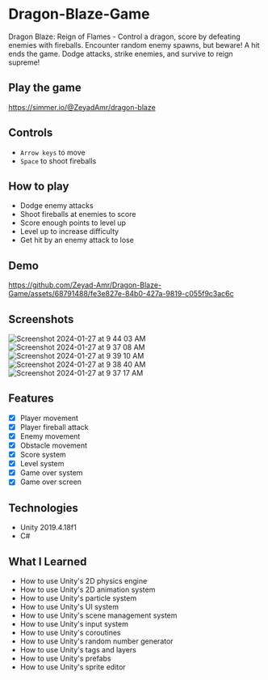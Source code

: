 # Dragon-Blaze-Game

Dragon Blaze: Reign of Flames - Control a dragon, score by defeating enemies with fireballs. Encounter random enemy spawns, but beware! A hit ends the game. Dodge attacks, strike enemies, and survive to reign supreme!

## Play the game

https://simmer.io/@ZeyadAmr/dragon-blaze

## Controls

- `Arrow keys` to move
- `Space` to shoot fireballs

## How to play

- Dodge enemy attacks
- Shoot fireballs at enemies to score
- Score enough points to level up
- Level up to increase difficulty
- Get hit by an enemy attack to lose

## Demo

https://github.com/Zeyad-Amr/Dragon-Blaze-Game/assets/68791488/fe3e827e-84b0-427a-9819-c055f9c3ac6c

## Screenshots
![Screenshot 2024-01-27 at 9 44 03 AM](https://github.com/Zeyad-Amr/Dragon-Blaze-Game/assets/68791488/fe1cabc0-a104-4dc1-bf82-805fcdb37d0f)
![Screenshot 2024-01-27 at 9 37 08 AM](https://github.com/Zeyad-Amr/Dragon-Blaze-Game/assets/68791488/7c1386b1-05c6-4d3f-b706-9362a087d8dd)
![Screenshot 2024-01-27 at 9 39 10 AM](https://github.com/Zeyad-Amr/Dragon-Blaze-Game/assets/68791488/a117b52e-cd3c-41b7-9e9a-bdb634240765)
![Screenshot 2024-01-27 at 9 38 40 AM](https://github.com/Zeyad-Amr/Dragon-Blaze-Game/assets/68791488/6cd0b1dd-bcf5-4ed1-a1cb-641a80ac9d59)
![Screenshot 2024-01-27 at 9 37 17 AM](https://github.com/Zeyad-Amr/Dragon-Blaze-Game/assets/68791488/90c59450-5963-4004-be7a-3cf36f23f46e)

## Features

- [x] Player movement
- [x] Player fireball attack
- [x] Enemy movement
- [x] Obstacle movement
- [x] Score system
- [x] Level system
- [x] Game over system
- [x] Game over screen

## Technologies

- Unity 2019.4.18f1
- C#

## What I Learned

- How to use Unity's 2D physics engine
- How to use Unity's 2D animation system
- How to use Unity's particle system
- How to use Unity's UI system
- How to use Unity's scene management system
- How to use Unity's input system
- How to use Unity's coroutines
- How to use Unity's random number generator
- How to use Unity's tags and layers
- How to use Unity's prefabs
- How to use Unity's sprite editor
